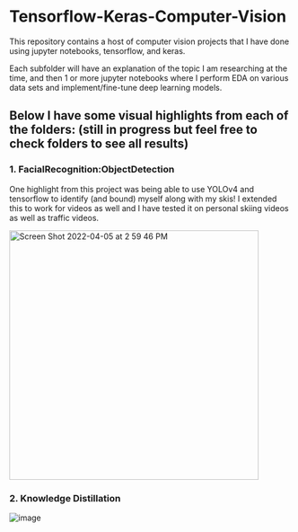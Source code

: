 # Tensorflow-Keras-Computer-Vision
This repository contains a host of computer vision projects that I have done using jupyter notebooks, tensorflow, and keras.

Each subfolder will have an explanation of the topic I am researching at the time, and then 1 or more jupyter notebooks where I perform EDA on various data sets and implement/fine-tune deep learning models.

## Below I have some visual highlights from each of the folders: (still in progress but feel free to check folders to see all results)

### 1. FacialRecognition:ObjectDetection
One highlight from this project was being able to use YOLOv4 and tensorflow to identify (and bound) myself along with my skis!  I extended this to work for videos as well and I have tested it on personal skiing videos as well as traffic videos.

<img width="444" alt="Screen Shot 2022-04-05 at 2 59 46 PM" src="https://user-images.githubusercontent.com/77595308/161848749-58c7d095-ba15-429b-aac9-6bea68215ac4.png">

### 2. Knowledge Distillation

![image](https://user-images.githubusercontent.com/77595308/163070822-4d30819c-b90f-43e5-b322-ac128788cd31.png)

